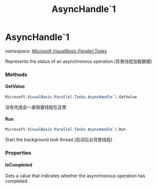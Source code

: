 ﻿---
title: AsyncHandle`1
---

# AsyncHandle`1
_namespace: [Microsoft.VisualBasic.Parallel.Tasks](N-Microsoft.VisualBasic.Parallel.Tasks.html)_

Represents the status of an asynchronous operation.(背景线程加载数据)



### Methods

#### GetValue
```csharp
Microsoft.VisualBasic.Parallel.Tasks.AsyncHandle`1.GetValue
```
没有完成会一直阻塞线程在这里

#### Run
```csharp
Microsoft.VisualBasic.Parallel.Tasks.AsyncHandle`1.Run
```
Start the background task thread.(启动后台背景线程)


### Properties

#### IsCompleted
Gets a value that indicates whether the asynchronous operation has completed.
